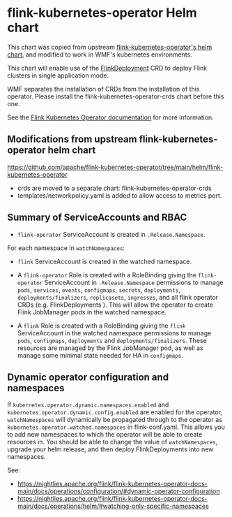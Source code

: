 # flink-kubernetes-operator Helm chart

This chart was copied from upstream [flink-kubernetes-operator's helm chart](https://github.com/apache/flink-kubernetes-operator/tree/main/helm/flink-kubernetes-operator
), and modified to work in WMF's kubernetes environments.

This chart will enable use of the [FlinkDeployment](https://nightlies.apache.org/flink/flink-kubernetes-operator-docs-main/docs/custom-resource/overview/#overview) 
CRD to deploy Flink clusters in single application mode.

WMF separates the installation of CRDs from the installation of this operator.
Please install the flink-kubernetes-operator-crds chart before this one.

See the [Flink Kubernetes Operator documentation](https://nightlies.apache.org/flink/flink-kubernetes-operator-docs-main/)
for more information.


## Modifications from upstream flink-kubernetes-operator helm chart

https://github.com/apache/flink-kubernetes-operator/tree/main/helm/flink-kubernetes-operator

- crds are moved to a separate chart: flink-kubernetes-operator-crds
- templates/networkpolicy.yaml is added to allow access to metrics port.
 

## Summary of ServiceAccounts and RBAC

- `flink-operator` ServiceAccount is created in `.Release.Namespace`.

For each namespace in `watchNamespaces`:
- `flink` ServiceAccount is created in the watched namespace.

- A `flink-operator` Role is created with a RoleBinding giving
  the `flink-operator` ServiceAccount in `.Release.Namespace` permissions to manage
  `pods`, `services`, `events`, `configmaps`, `secrets`, `deployments`,
  `deployments/finalizers`, `replicasets`, `ingresses`, and all flink
  operator CRDs (e.g. FlinkDeployments ).  This will allow the operator
  to create Flink JobManager pods in the watched namespace.

- A `flink` Role is created with a RoleBinding giving the `flink`
  ServiceAccount in the watched namespace permissions to manage
  `pods`, `configmaps`, `deployments` and `deployments/finalizers`.
  These resources are managed by the Flink JobManager pod, as well
  as manage some minimal state needed for HA in `configmaps`.  


## Dynamic operator configuration and namespaces

If `kubernetes.operator.dynamic.namespaces.enabled` and `kubernetes.operator.dynamic.config.enabled`
are enabled for the operator, `watchNamespaces` will dynamically be
propagated through to the operator as `kubernetes.operator.watched.namespaces`
in flink-conf.yaml.  This allows you to add new namespaces to which
the operator will be able to create resources in.  You should
be able to change the value of `watchNamespaces`, upgrade your helm release,
and then deploy FlinkDeployments into new namespaces.

See:
- https://nightlies.apache.org/flink/flink-kubernetes-operator-docs-main/docs/operations/configuration/#dynamic-operator-configuration
- https://nightlies.apache.org/flink/flink-kubernetes-operator-docs-main/docs/operations/helm/#watching-only-specific-namespaces